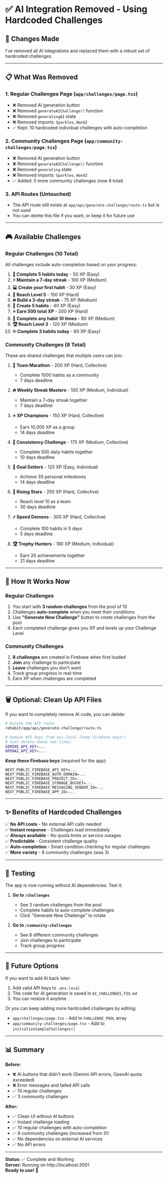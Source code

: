 # ✅ AI Integration Removed - Using Hardcoded Challenges

## 🎯 Changes Made

I've removed all AI integrations and replaced them with a robust set of hardcoded challenges.

---

## 📋 What Was Removed

### 1. **Regular Challenges Page** (`app/challenges/page.tsx`)
- ❌ Removed AI generation button
- ❌ Removed `generateAIChallenge()` function
- ❌ Removed `generatingAI` state
- ❌ Removed imports: `Sparkles`, `Wand2`
- ✅ Kept: 10 hardcoded individual challenges with auto-completion

### 2. **Community Challenges Page** (`app/community-challenges/page.tsx`)
- ❌ Removed AI generation button
- ❌ Removed `generateAIChallenge()` function
- ❌ Removed `generating` state
- ❌ Removed imports: `Sparkles`, `Wand2`
- ✅ Added: 5 more community challenges (now 8 total)

### 3. **API Routes** (Untouched)
- The API route still exists at `app/api/generate-challenge/route.ts` but is not used
- You can delete this file if you want, or keep it for future use

---

## 🎮 Available Challenges

### Regular Challenges (10 Total)
All challenges include auto-completion based on your progress:

1. **🧠 Complete 5 habits today** - 50 XP (Easy)
2. **⚡ Maintain a 7-day streak** - 100 XP (Medium)
3. **💻 Create your first habit** - 30 XP (Easy)
4. **🧩 Reach Level 5** - 150 XP (Hard)
5. **🔥 Build a 3-day streak** - 75 XP (Medium)
6. **🎯 Create 5 habits** - 40 XP (Easy)
7. **⭐ Earn 500 total XP** - 200 XP (Hard)
8. **💪 Complete any habit 10 times** - 80 XP (Medium)
9. **🏆 Reach Level 3** - 120 XP (Medium)
10. **✨ Complete 3 habits today** - 60 XP (Easy)

### Community Challenges (8 Total)
These are shared challenges that multiple users can join:

1. **🏃 Team Marathon** - 200 XP (Hard, Collective)
   - Complete 1000 habits as a community
   - 7 days deadline

2. **🔥 Weekly Streak Masters** - 100 XP (Medium, Individual)
   - Maintain a 7-day streak together
   - 7 days deadline

3. **⭐ XP Champions** - 150 XP (Hard, Collective)
   - Earn 10,000 XP as a group
   - 14 days deadline

4. **💪 Consistency Challenge** - 175 XP (Medium, Collective)
   - Complete 500 daily habits together
   - 10 days deadline

5. **🎯 Goal Getters** - 125 XP (Easy, Individual)
   - Achieve 30 personal milestones
   - 14 days deadline

6. **🌟 Rising Stars** - 250 XP (Hard, Collective)
   - Reach level 10 as a team
   - 30 days deadline

7. **⚡ Speed Demons** - 300 XP (Hard, Collective)
   - Complete 100 habits in 5 days
   - 5 days deadline

8. **🏆 Trophy Hunters** - 180 XP (Medium, Individual)
   - Earn 20 achievements together
   - 21 days deadline

---

## 🔧 How It Works Now

### Regular Challenges
1. You start with **3 random challenges** from the pool of 10
2. Challenges **auto-complete** when you meet their conditions
3. Use **"Generate New Challenge"** button to rotate challenges from the pool
4. Each completed challenge gives you XP and levels up your Challenge Level

### Community Challenges
1. **8 challenges** are created in Firebase when first loaded
2. **Join** any challenge to participate
3. **Leave** challenges you don't want
4. Track group progress in real-time
5. Earn XP when challenges are completed

---

## 🗑️ Optional: Clean Up API Files

If you want to completely remove AI code, you can delete:

```bash
# Delete the API route
rehabit/app/api/generate-challenge/route.ts

# Remove API keys from env.local (keep Firebase keys!)
# Just delete these two lines:
GEMINI_API_KEY=...
OPENAI_API_KEY=...
```

**Keep these Firebase keys** (required for the app):
```
NEXT_PUBLIC_FIREBASE_API_KEY=...
NEXT_PUBLIC_FIREBASE_AUTH_DOMAIN=...
NEXT_PUBLIC_FIREBASE_PROJECT_ID=...
NEXT_PUBLIC_FIREBASE_STORAGE_BUCKET=...
NEXT_PUBLIC_FIREBASE_MESSAGING_SENDER_ID=...
NEXT_PUBLIC_FIREBASE_APP_ID=...
```

---

## ✨ Benefits of Hardcoded Challenges

✅ **No API costs** - No external API calls needed  
✅ **Instant response** - Challenges load immediately  
✅ **Always available** - No quota limits or service outages  
✅ **Predictable** - Consistent challenge quality  
✅ **Auto-completion** - Smart condition checking for regular challenges  
✅ **More variety** - 8 community challenges (was 3)  

---

## 🎯 Testing

The app is now running without AI dependencies. Test it:

1. **Go to `/challenges`**
   - See 3 random challenges from the pool
   - Complete habits to auto-complete challenges
   - Click "Generate New Challenge" to rotate

2. **Go to `/community-challenges`**
   - See 8 different community challenges
   - Join challenges to participate
   - Track group progress

---

## 🔄 Future Options

If you want to add AI back later:
1. Add valid API keys to `.env.local`
2. The code for AI generation is saved in `AI_CHALLENGES_FIX.md`
3. You can restore it anytime

Or you can keep adding more hardcoded challenges by editing:
- `app/challenges/page.tsx` - Add to `CHALLENGE_POOL` array
- `app/community-challenges/page.tsx` - Add to `initializeSampleChallenges()`

---

## 📊 Summary

**Before:**
- ❌ AI buttons that didn't work (Gemini API errors, OpenAI quota exceeded)
- ❌ Error messages and failed API calls
- ✅ 10 regular challenges
- ✅ 3 community challenges

**After:**
- ✅ Clean UI without AI buttons
- ✅ Instant challenge loading
- ✅ 10 regular challenges with auto-completion
- ✅ 8 community challenges (increased from 3!)
- ✅ No dependencies on external AI services
- ✅ No API errors

---

**Status:** ✅ Complete and Working  
**Server:** Running on http://localhost:3001  
**Ready to use!** 🎉

